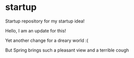 # startup
Startup repository for my startup idea!

Hello, I am an update for this!

Yet another change for a dreary world :(

But Spring brings such a pleasant view and a terrible cough
